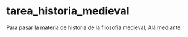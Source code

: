 # tarea_historia_medieval
Para pasar la materia de historia de la filosofía medieval, Alá mediante.
